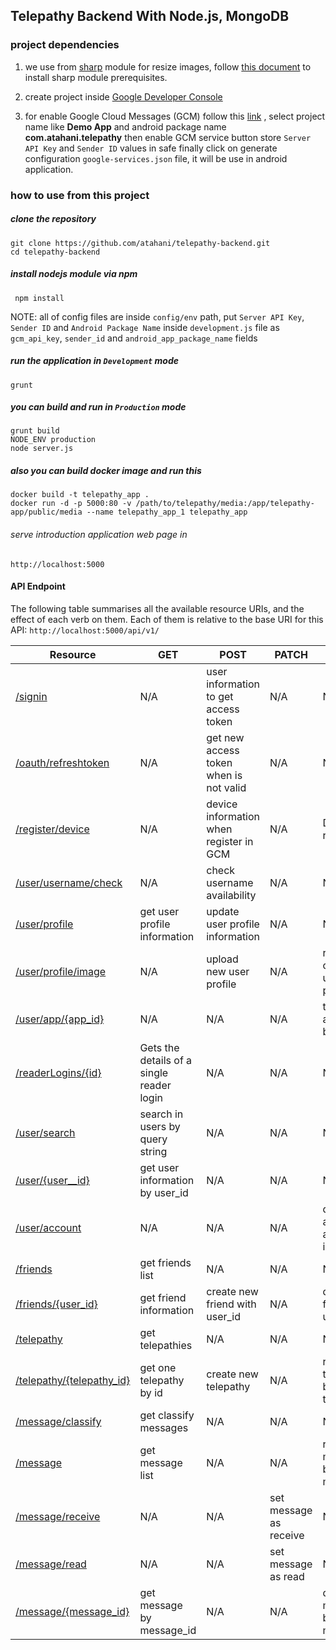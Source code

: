 ## Telepathy Backend With Node.js, MongoDB

### project dependencies

1. we use from [sharp](https://github.com/lovell/sharp) module for resize images, follow [this document](http://sharp.dimens.io/en/stable/install/) to install sharp module prerequisites.

2. create project inside [Google Developer Console](https://console.developers.google.com)

3. for enable Google Cloud Messages (GCM) follow this [link](https://developers.google.com/mobile/add?platform=android&cntapi=gcm) , select project name like **Demo App** and android package name **com.atahani.telepathy**
	then enable GCM service button
    store `Server API Key` and `Sender ID` values in safe
    finally click on generate configuration `google-services.json` file, it will be use in android application.

### how to use from this project

##### clone the repository
```
git clone https://github.com/atahani/telepathy-backend.git
cd telepathy-backend
```

##### install nodejs module via npm
```
 npm install
```

NOTE: all of config files are inside `config/env` path, put `Server API Key`, `Sender ID` and `Android Package Name` inside `development.js` file as `gcm_api_key`, `sender_id` and `android_app_package_name` fields

##### run the application in `Development` mode
```
grunt
```

##### you can build and run in `Production` mode
```
grunt build
NODE_ENV production
node server.js
```

##### also you can build docker image and run this

```
docker build -t telepathy_app .
docker run -d -p 5000:80 -v /path/to/telepathy/media:/app/telepathy-app/public/media --name telepathy_app_1 telepathy_app
```

###### serve introduction application web page in 
`http://localhost:5000`


#### API Endpoint

The following table summarises all the available resource URIs, and the effect of each verb on them. Each of them is relative to the base URI for this API: `http://localhost:5000/api/v1/`


| Resource                                      | GET                                        | POST                                    | PATCH                  | DELETE                                  |
| ----------------------------------------------| -------------------------------------------| ----------------------------------------| -----------------------| ----------------------------------------| 
| [/signin](#client-signin)                     | N/A                                        | user information to get access token    | N/A                    | N/A                                     |
| [/oauth/refreshtoken](#get-new-access-token)  | N/A                                        | get new access token when is not valid  | N/A                    | N/A                                     |
| [/register/device](#register-user-device)     | N/A                                        | device information when register in GCM | N/A                    | Deletes a reader                        |
| [/user/username/check](#check-username)       | N/A                                        | check username availability             | N/A                    | N/A                                     |
| [/user/profile](#user-profile)                | get user profile information               | update user profile information         | N/A                    | N/A                                     |
| [/user/profile/image](#user-image-profile)    | N/A                                        | upload new user profile                 | N/A                    | remove current user image profile       |
| [/user/app/{app_id}](#user-logout)            | N/A                                        | N/A                                     | N/A                    | terminate application by app_id         |
| [/readerLogins/{id}](#reader-login)           | Gets the details of a single reader login  | N/A                                     | N/A                    | N/A                                     |
| [/user/search](#search-user)                  | search in users by query string            | N/A                                     | N/A                    | N/A                                     |
| [/user/{user__id}](#get-user-information)     | get user information by user_id            | N/A                                     | N/A                    | N/A                                     |
| [/user/account](#delete-user-account)         | N/A                                        | N/A                                     | N/A                    | delete user account and all information |
| [/friends](#get-friends)                      | get friends list                           | N/A                                     | N/A                    | N/A                                     |
| [/friends/{user_id}](#friend)                 | get friend information                     | create new friend with user_id          | N/A                    | delete friend by user_id                |
| [/telepathy](#get-telepathies)                | get telepathies                            | N/A                                     | N/A                    | N/A                                     |    
| [/telepathy/{telepathy_id}](#telepathy)       | get one telepathy by id                    | create new telepathy                    | N/A                    | remove telepathy by telepathy_id        |
| [/message/classify](#get-classify-messages)   | get classify messages                      | N/A                                     | N/A                    | N/A                                     |
| [/message](#get-messages)                     | get message list                           | N/A                                     | N/A                    | remove message by message_id            |
| [/message/receive](#reciev-message)           | N/A                                        | N/A                                     | set message as receive | N/A                                     |
| [/message/read](#read-message)                | N/A                                        | N/A                                     | set message as read    | N/A                                     |
| [/message/{message_id}](#message)             | get message by message_id                  | N/A                                     | N/A                    | delete message by message_id            |
 
